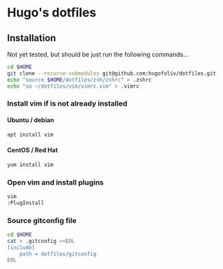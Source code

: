 # Hugo's dotfiles

## Installation
Not yet tested, but should be just run the following commands... 

```bash
cd $HOME
git clone --recurse-submodules git@github.com:hugofoliv/dotfiles.git
echo "source $HOME/dotfiles/zsh/zshrc" > .zshrc
echo "so ~/dotfiles/vim/vimrc.vim" > .vimrc
```
### Install vim if is not already installed 
#### Ubuntu / debian
```bash
apt install vim 
```
#### CentOS / Red Hat
```bash
yum install vim
```

### Open vim and install plugins 
```bash
vim
:PlugInstall
```

### Source gitconfig file
```bash
cd $HOME
cat > .gitconfig <<EOL
[include]
    path = dotfiles/gitconfig
EOL

```

